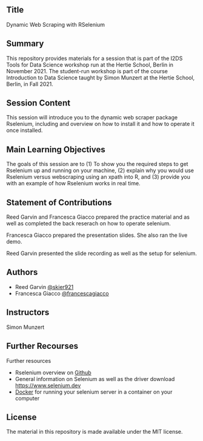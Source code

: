 
## Title
Dynamic Web Scraping with RSelenium
## Summary
This repository provides materials for a session that is part of the I2DS Tools for Data Science workshop run at the Hertie School, Berlin in November 2021. The student-run workshop is part of the course Introduction to Data Science taught by Simon Munzert at the Hertie School, Berlin, in Fall 2021.
## Session Content

This session will introduce you to the dynamic web scraper package Rselenium, including and overview on how to install it and how to operate it once installed.


## Main Learning Objectives

The goals of this session are to (1) To show you the required steps to get Rselenium up and running on your machine, (2) explain why you would use Rselenium versus webscraping using an xpath into R, and (3) provide you with an example of how Rselenium works in real time. 
## Statement of Contributions


Reed Garvin and Francesca Giacco prepared the practice material and as well as completed the back reserach on how to operate selenium.

Francesca Giacco prepared the presentation slides. She also ran the live demo.

Reed Garvin presented the slide recording as well as the setup for selenium. 
## Authors

- Reed Garvin [@skier921](https://github.com/skier921)
- Francesca Giacco [@francescagiacco](https://github.com/francescagiacco)


## Instructors
Simon Munzert
## Further Recourses
Further resources

- Rselenium overview on [Github](https://github.com/ropensci/RSelenium)
- General information on Selenium as well as the driver download https://www.selenium.dev
- [Docker](https://www.docker.com) for running your selenium server in a container on your computer 

## License

The material in this repository is made available under the MIT license.

